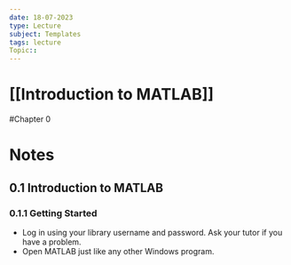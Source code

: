 ```yaml
---
date: 18-07-2023
type: Lecture
subject: Templates
tags: lecture
Topic:: 
---
```

# [[Introduction to MATLAB]]
#Chapter 0
# Notes

## 0.1 Introduction to MATLAB

### 0.1.1 Getting Started

- Log in using your library username and password. Ask your tutor if you have a problem.
- Open MATLAB just like any other Windows program.
